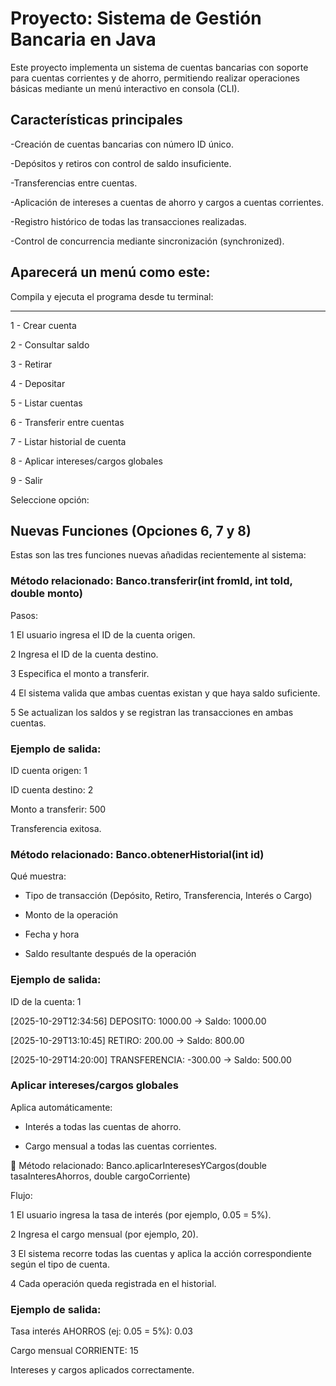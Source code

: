 # Proyecto: Sistema de Gestión Bancaria en Java

Este proyecto implementa un sistema de cuentas bancarias con soporte para cuentas corrientes y de ahorro, permitiendo realizar operaciones básicas mediante un menú interactivo en consola (CLI).

## Características principales

-Creación de cuentas bancarias con número ID único.

-Depósitos y retiros con control de saldo insuficiente.

-Transferencias entre cuentas.

-Aplicación de intereses a cuentas de ahorro y cargos a cuentas corrientes.

-Registro histórico de todas las transacciones realizadas.

-Control de concurrencia mediante sincronización (synchronized).

## Aparecerá un menú como este:

Compila y ejecuta el programa desde tu terminal:

********************
1 - Crear cuenta

2 - Consultar saldo

3 - Retirar

4 - Depositar

5 - Listar cuentas

6 - Transferir entre cuentas

7 - Listar historial de cuenta

8 - Aplicar intereses/cargos globales

9 - Salir

Seleccione opción:

## Nuevas Funciones (Opciones 6, 7 y 8)

Estas son las tres funciones nuevas añadidas recientemente al sistema:

### Método relacionado: Banco.transferir(int fromId, int toId, double monto)

Pasos:

1 El usuario ingresa el ID de la cuenta origen.

2 Ingresa el ID de la cuenta destino.

3 Especifica el monto a transferir.

4 El sistema valida que ambas cuentas existan y que haya saldo suficiente.

5 Se actualizan los saldos y se registran las transacciones en ambas cuentas.

### Ejemplo de salida:

ID cuenta origen: 1

ID cuenta destino: 2

Monto a transferir: 500

Transferencia exitosa.


### Método relacionado: Banco.obtenerHistorial(int id)

Qué muestra:

- Tipo de transacción (Depósito, Retiro, Transferencia, Interés o Cargo)

- Monto de la operación

- Fecha y hora

- Saldo resultante después de la operación

### Ejemplo de salida:


ID de la cuenta: 1

[2025-10-29T12:34:56] DEPOSITO: 1000.00 -> Saldo: 1000.00

[2025-10-29T13:10:45] RETIRO: 200.00 -> Saldo: 800.00

[2025-10-29T14:20:00] TRANSFERENCIA: -300.00 -> Saldo: 500.00


### Aplicar intereses/cargos globales

Aplica automáticamente:

- Interés a todas las cuentas de ahorro.

- Cargo mensual a todas las cuentas corrientes.

📘 Método relacionado: Banco.aplicarInteresesYCargos(double tasaInteresAhorros, double cargoCorriente)

Flujo:

1 El usuario ingresa la tasa de interés (por ejemplo, 0.05 = 5%).

2 Ingresa el cargo mensual (por ejemplo, 20).

3 El sistema recorre todas las cuentas y aplica la acción correspondiente según el tipo de cuenta.

4 Cada operación queda registrada en el historial.

### Ejemplo de salida:


Tasa interés AHORROS (ej: 0.05 = 5%): 0.03

Cargo mensual CORRIENTE: 15

Intereses y cargos aplicados correctamente.
